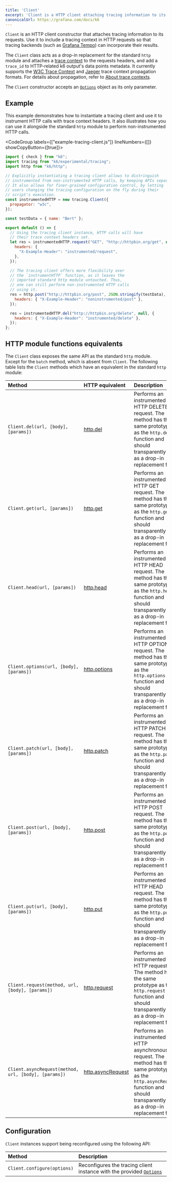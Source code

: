 ```yaml
---
title: 'Client'
excerpt: 'Client is a HTTP client attaching tracing information to its requests.'
canonicalUrl: https://grafana.com/docs/k6
---
```


`Client` is an HTTP client constructor that attaches tracing information to its requests. Use it to include a tracing context in HTTP requests so that tracing backends (such as [Grafana Tempo](https://grafana.com/oss/tempo/)) can incorporate their results.

 The `Client` class acts as a drop-in replacement for the standard `http` module and attaches a [trace context](https://www.w3.org/TR/trace-context/) to the requests headers, and add a `trace_id` to HTTP-related k6 output's data points metadata. It currently supports the [W3C Trace Context](https://www.w3.org/TR/trace-context/) and [Jaeger](https://www.jaegertracing.io/docs/1.21/client-libraries/#propagation-format) trace context propagation formats. For details about propagation, refer to [About trace contexts](/javascript-api/k6-experimental/tracing#about-trace-contexts).

The `Client` constructor accepts an [`Options`](/javascript-api/k6-experimental/tracing/options) object as its only parameter.

## Example

This example demonstrates how to instantiate a tracing client and use it to instrument HTTP calls with trace context headers. It also illustrates how you can use it alongside the standard `http` module to perform non-instrumented HTTP calls.

<CodeGroup labels={["example-tracing-client.js"]} lineNumbers={[]} showCopyButton={[true]}>


```javascript
import { check } from "k6";
import tracing from "k6/experimental/tracing";
import http from "k6/http";

// Explicitly instantiating a tracing client allows to distringuish
// instrumented from non-instrumented HTTP calls, by keeping APIs separate.
// It also allows for finer-grained configuration control, by letting
// users changing the tracing configuration on the fly during their
// script's execution.
const instrumentedHTTP = new tracing.Client({
  propagator: "w3c",
});

const testData = { name: "Bert" };

export default () => {
  // Using the tracing client instance, HTTP calls will have
  // their trace context headers set.
  let res = instrumentedHTTP.request("GET", "http://httpbin.org/get", null, {
    headers: {
      "X-Example-Header": "instrumented/request",
    },
  });

  // The tracing client offers more flexibility over
  // the `instrumentHTTP` function, as it leaves the
  // imported standard http module untouched. Thus,
  // one can still perform non-instrumented HTTP calls
  // using it.
  res = http.post("http://httpbin.org/post", JSON.stringify(testData), {
    headers: { "X-Example-Header": "noninstrumented/post" },
  });

  res = instrumentedHTTP.del("http://httpbin.org/delete", null, {
    headers: { "X-Example-Header": "instrumented/delete" },
  });
};

```

</CodeGroup>


## HTTP module functions equivalents

The `Client` class exposes the same API as the standard `http` module. Except for the `batch` method, which is absent from `Client`. The following table lists the `Client` methods which have an equivalent in the standard `http` module:

| Method | HTTP equivalent | Description |
| :---------------------------------------------- | :------------------------------------------------ | :----------------------------------------------------------------------------------------------------------------------------------------------------------------------------- |
| `Client.del(url, [body], [params])` | [http.del](/javascript-api/k6-http/del) | Performs an instrumented HTTP DELETE request. The method has the same prototype as the `http.del` function and should transparently act as a drop-in replacement for it. |
| `Client.get(url, [params])` | [http.get](/javascript-api/k6-http/get) | Performs an instrumented HTTP GET request. The method has the same prototype as the `http.get` function and should transparently act as a drop-in replacement for it. |
| `Client.head(url, [params])` | [http.head](/javascript-api/k6-http/head) | Performs an instrumented HTTP HEAD request. The method has the same prototype as the `http.head` function and should transparently act as a drop-in replacement for it. |
| `Client.options(url, [body], [params])` | [http.options](/javascript-api/k6-http/options) | Performs an instrumented HTTP OPTIONS request. The method has the same prototype as the `http.options` function and should transparently act as a drop-in replacement for it. |
| `Client.patch(url, [body], [params])` | [http.patch](/javascript-api/k6-http/patch) | Performs an instrumented HTTP PATCH request. The method has the same prototype as the `http.patch` function and should transparently act as a drop-in replacement for it. |
| `Client.post(url, [body], [params])` | [http.post](/javascript-api/k6-http/post) | Performs an instrumented HTTP POST request. The method has the same prototype as the `http.post` function and should transparently act as a drop-in replacement for it. |
| `Client.put(url, [body], [params])` | [http.put](/javascript-api/k6-http/head) | Performs an instrumented HTTP HEAD request. The method has the same prototype as the `http.put` function and should transparently act as a drop-in replacement for it. |
| `Client.request(method, url, [body], [params])` | [http.request](/javascript-api/k6-http/request) | Performs an instrumented HTTP request. The method has the same prototype as the `http.request` function and should transparently act as a drop-in replacement for it. |
| `Client.asyncRequest(method, url, [body], [params])` | [http.asyncRequest](/javascript-api/k6-http/asyncrequest) | Performs an instrumented HTTP asynchronous request. The method has the same prototype as the `http.asyncRequest` function and should transparently act as a drop-in replacement for it. |


## Configuration

`Client` instances support being reconfigured using the following API:

| Method | Description |
| :-------------------------- | :---------------------------------------------------------------------------------------------------------------------- |
| `Client.configure(options)` | Reconfigures the tracing client instance with the provided [`Options`](/javascript-api/k6-experimental/tracing/options) |